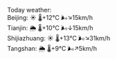 Today weather:  
Beijing: ☀️   🌡️+12°C 🌬️↘15km/h  
Tianjin: 🌦   🌡️+10°C 🌬️↓15km/h  
Shijiazhuang: ☀️   🌡️+13°C 🌬️↘31km/h  
Tangshan: 🌦   🌡️+9°C 🌬️↗5km/h  
